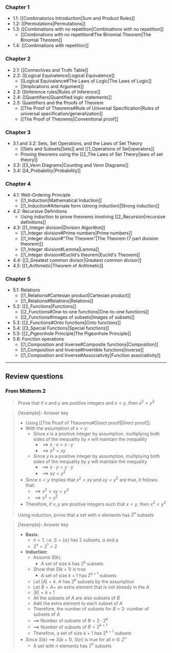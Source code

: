 
### Chapter 1
- 1.1: [[Combinatorics Introduction|Sum and Product Rules]]
- 1.2: [[Permutations|Permutations]]
- 1.3: [[Combinations with no repetition|Combinations with no repetition]]
	- [[Combinations with no repetition#The Binomial Theorem|The Binomial Theorem]]
- 1.4: [[Combinations with repetition]]

### Chapter 2
- 2.1: [[Connectives and Truth Table]]
- 2.2: [[Logical Equivalence|Logical Equivalence]]
	- [[Logical Equivalence#The Laws of Logic|The Laws of Logic]]
	- [[Implications and Argument]]
- 2.3: [[Inference rules|Rules of Inference]]
- 2.4: [[Quantifiers|Quantified logic statements]]
- 2.5: Quantifiers and the Proofs of Theorem
	- [[The Proof of Theorems#Rule of Universal Specification|Rules of universal specification/generalization]]
	- [[The Proof of Theorems|Conventional proof]]

### Chapter 3
- 3.1 and 3.2: Sets, Set Operations, and the Laws of Set Theory
	- [[Sets and Subsets|Sets]] and [[1_Operations of Set|operators]]
	- Proving theorems using the [[2_The Laws of Set Theory|laws of set theory]]
- 3.3: [[3_Venn Diagrams|Counting and Venn Diagrams]]
- 3.4: [[4_Probability|Probability]]

### Chapter 4
- 4.1: Well-Ordering Principle
	- [[1_Induction|Mathematical Induction]]
	- [[1_Induction#Alternate form (strong induction)|Strong induction]]
- 4.2: Recursive Definitions
	- Using induction to prove theorems involving [[2_Recursion|recursive definitions]]
- 4.3: [[1_Integer division|Division Algorithm]]
	- [[1_Integer division#Prime numbers|Prime numbers]]
	- [[1_Integer division#"The Theorem"|The Theorem (7 part division theorem)]]
	- [[1_Integer division#Lemma|Lemma]]
	- [[1_Integer division#Euclid's theorem|Euclid's Theorem]]
- 4.4: [[2_Greatest common divisor|Greatest common divisor]]
- 4.5: [[1_Arithmetic|Theorem of Arithmetic]]

### Chapter 5
- 5.1: Relations
	- [[1_Relations#Cartesian product|Cartesian product]]
	- [[1_Relations#Relations|Relations]]
- 5.2: [[2_Functions|Functions]]
	- [[2_Functions#One-to-one functions|One-to-one functions]]
	- [[2_Functions#Images of subsets|Images of subsets]]
- 5.3: [[2_Functions#Onto functions|Onto functions]]
- 5.4: [[3_Special Functions|Special functions]]
- 5.5: [[2_Pigeonhole Principle|The Pigeonhole Principle]]
- 5.6: Function operations
	- [[1_Composition and Inverse#Composite functions|Composition]]
	- [[1_Composition and Inverse#Invertible functions|Inverse]]
	- [[1_Composition and Inverse#Associativity|Function associativity]]


---

## Review questions

### From Midterm 2

> Prove that if $x$ and $y$ are positive integers and $x<y$, then $x^2<y^2$

> [!example]- Answer key
> - Using [[The Proof of Theorems#Direct proof|Direct proof]]:
> - With the assumption of $x<y$:
>	- Since $x$ is a positive integer by assumption, multiplying both sides of the inequality by $x$ will maintain the inequality
>		- $\implies x\cdot x<x\cdot y$
>		- $\implies x^2 < xy$
>	- Since $y$ is a positive integer by assumption, multiplying both sides of the inequality by $y$ will maintain the inequality
>		- $\implies x\cdot y < y\cdot y$
>		- $\implies xy<y^2$
>- Since $x<y$ implies that $x^2 < xy$ and $xy<y^2$ are true, it follows that:
>	- $\implies x^2<xy<y^2$
>	- $\implies x^2<y^2$
>- Therefore, if $x,y$ are positive integers such that $x<y$, then $x^2<y^2$


> Using induction, prove that a set with $n$ elements has $2^n$ subsets

> [!example]- Answer key
> - **Basis**:
> 	- $n=1$, i.e. $S=\{a\}$ has 2 subsets, $a$ and $\varnothing$
> 	- $2^n=2^1=2$
> - **Induction**:
> 	- Assume $S(k)$:
> 		- A set of size $k$ has $2^k$ subsets
> 	- Show that $S(k+1)$ is true
> 		- A set of size $k+1$ has $2^{k+1}$ subsets
> 	- Let $|A|=k$. $A$ has $2^k$ subsets by the assumption
> 	- Let $B=A+$ an extra element that is not already in the $A$ 
> 	- $|B|=k+1$
> 	- All the subsets of $A$ are also subsets of $B$
> 	- Add the extra element to each subset of $A$
> 	- Therefore, the number of subsets for $B=2\cdot$ number of subsets of $A$ 
> 	- $\implies$ Number of subsets of $B=2\cdot 2^{k}$
> 	- $\implies$ Number of subsets of $B=2^{k+1}$
> 	- Therefore, a set of size $k+1$ has $2^{k+1}$ subsets 
> - Since $S(k)\implies S(k+1)$, $S(n)$ is true for all $n\in Z^+$
> 	- A set with $n$ elements has $2^n$ subsets
